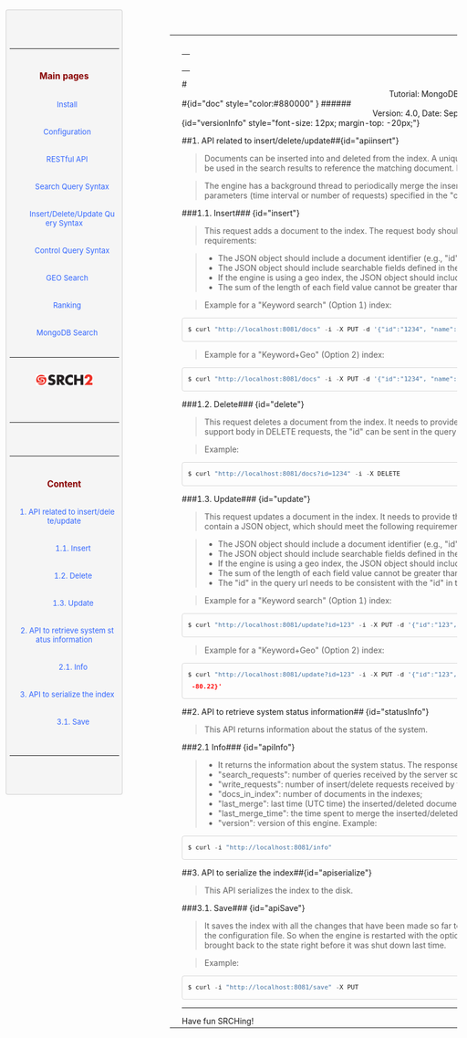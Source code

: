 
<table ><tr>
	
<td > 

<div id="sidebar"> <!-- Sidebar -->

<div id="linkpool" > <!-- Links to main pages, id=linkpool-->
<table><tbody><tr><td>
<div><h3><a style="text-decoration: none;color:#880000" href="#doc">Main pages</a></h3></div>
&nbsp;&nbsp;&nbsp;<a style="text-decoration: none;color:#3366FF" href="">Install</a><br><br>
&nbsp;&nbsp;&nbsp;<a style="text-decoration: none;color:#3366FF" href="">Configuration</a><br><br>
&nbsp;&nbsp;&nbsp;<a style="text-decoration: none;color:#3366FF" href="">RESTful API</a><br><br>
&nbsp;&nbsp;&nbsp;&nbsp;&nbsp;&nbsp;&nbsp;&nbsp;<a style="text-decoration: none;color:#3366FF" href="">Search Query Syntax</a><br><br>
&nbsp;&nbsp;&nbsp;&nbsp;&nbsp;&nbsp;&nbsp;&nbsp;<a style="text-decoration: none;color:#3366FF" href="">Insert/Delete/Update Query Syntax</a><br><br>
&nbsp;&nbsp;&nbsp;&nbsp;&nbsp;&nbsp;&nbsp;&nbsp;<a style="text-decoration: none;color:#3366FF" href="">Control Query Syntax</a><br><br>
&nbsp;&nbsp;&nbsp;<a style="text-decoration: none;color:#3366FF" href="">GEO Search</a></br><br>
&nbsp;&nbsp;&nbsp;<a style="text-decoration: none;color:#3366FF" href="">Ranking</a></br><br>
&nbsp;&nbsp;&nbsp;<a style="text-decoration: none;color:#3366FF" href="">MongoDB Search</a></br><br>
</td></tr></tbody></table>
<span ><a  href="http://www.srch2.com" target="_blankt"><img  style="width:100px" src="images/logo.png" /></a></span></br></br>
</div> <!-- Links to main pages, id=linkpool-->
<hr/>
<div id="content" > <!-- Table of content, id=content-->
<table><tbody><tr><td>
<div><h3><a style="text-decoration: none;color:#880000" href="#doc">Content</a></h3></div>
&nbsp;&nbsp;&nbsp;<a style="text-decoration: none;color:#3366FF" href="#apiinsert">1. API related to insert/delete/update</a><br><br>
&nbsp;&nbsp;&nbsp;&nbsp;&nbsp;&nbsp&nbsp;&nbsp;&nbsp<a style="text-decoration: none;color:#3366FF" href="#insert">1.1. Insert</a><br><br>
&nbsp;&nbsp;&nbsp;&nbsp;&nbsp;&nbsp&nbsp;&nbsp;&nbsp<a style="text-decoration: none;color:#3366FF" href="#delete">1.2. Delete</a><br><br>
&nbsp;&nbsp;&nbsp;&nbsp;&nbsp;&nbsp&nbsp;&nbsp;&nbsp<a style="text-decoration: none;color:#3366FF" href="#update">1.3. Update</a><br><br>
&nbsp;&nbsp;&nbsp;<a style="text-decoration: none;color:#3366FF" href="#statusInfo">2. API to retrieve system status information</a><br><br>
&nbsp;&nbsp;&nbsp;&nbsp;&nbsp;&nbsp&nbsp;&nbsp;&nbsp<a style="text-decoration: none;color:#3366FF" href="#apiInfo">2.1. Info</a><br><br>
&nbsp;&nbsp;&nbsp;<a style="text-decoration: none;color:#3366FF" href="#apiserialize">3. API to serialize the index</a><br><br>
&nbsp;&nbsp;&nbsp;&nbsp;&nbsp;&nbsp&nbsp;&nbsp;&nbsp<a style="text-decoration: none;color:#3366FF" href="#apiSave">3.1. Save</a><br><br>

</td></tr></tbody></table>

</div> <!-- Table of content, id=content-->
</div> <!-- Sidebar -->

</td>

<td style="width:75%">
</br>
<div><table><tbody><tr><td>
<div><h3><a style="text-decoration: none;color:#880000" href="#doc"></a></h3></div>

</td></tr></tbody></table></div>
#<center>Tutorial: MongoDB with SRCH2</center>#{id="doc" style="color:#880000" }
######<center>Version: 4.0, Date: September 19, 2013</center>{id="versionInfo" style="font-size: 12px; margin-top: -20px;"}

##1. API related to insert/delete/update##{id="apiinsert"}
>   Documents can be inserted into and deleted from the index. A unique identifier must be provided for each document. This identifier will be used in the search results to reference the matching document. Every field defined in the indexed document will be searchable.


>   The engine has a background thread to periodically merge the inserted/deleted/updated documents into the index, based on parameters (time interval or number of requests) specified in the "config.ini" file.

###1.1. Insert### {id="insert"}
>   This request adds a document to the index. The request body should contain a JSON object, which should meet the following requirements:

>   *   The JSON object should include a document identifier (e.g., "id"), which should be a non-empty string no longer than 1024 bytes;
>   *   The JSON object should include searchable fields defined in the configuration file "config.ini" and their corresponding values;
>   *   If the engine is using a geo index, the JSON object should include a location specified by a latitude and a longitude.
>   *   The sum of the length of each field value cannot be greater than 100 kilobytes.


>   Example for a "Keyword search" (Option 1) index: 
```python
$ curl "http://localhost:8081/docs" -i -X PUT -d '{"id":"1234", "name":"Toy Story", "category":"shop"}'
```

>  Example for a "Keyword+Geo" (Option 2) index: 
```python
$ curl "http://localhost:8081/docs" -i -X PUT -d '{"id":"1234", "name":"Toy Story", "category":"shop", "lat": 43.22, "lng": -80.22}'
```


###1.2. Delete### {id="delete"}
>   This request deletes a document from the index. It needs to provide the "id" of the document to be deleted.
>   For clients that do not support body in DELETE requests, the "id" can be sent in the query string one time per document.

>   Example: 
```python
$ curl "http://localhost:8081/docs?id=1234" -i -X DELETE
```



###1.3. Update### {id="update"}
>   This request updates a document in the index. It needs to provide the "id" of the document to be updated. The request body should contain a JSON object, which should meet the following requirements:

>   *   The JSON object should include a document identifier (e.g., "id"), which should be a non-empty string no longer than 1024 bytes;
>   *   The JSON object should include searchable fields defined in the configuration file "config.ini" and their corresponding values;
>   *   If the engine is using a geo index, the JSON object should include a location specified by a latitude and a longitude;
>   *   The sum of the length of each field value cannot be greater than 100 kilobytes;
>   *   The "id" in the query url needs to be consistent with the "id" in the JSON object.

>   Example for a "Keyword search" (Option 1) index: 
```python
$ curl "http://localhost:8081/update?id=123" -i -X PUT -d '{"id":"123","name":"Brave", "category":"shop"}'
```

>   Example for a "Keyword+Geo" (Option 2) index:
```python
$ curl "http://localhost:8081/update?id=123" -i -X PUT -d '{"id":"123","name":"Brave", "category":"shop", "latitude": 43.22, "longitude":
 -80.22}'
```

##2. API to retrieve system status information## {id="statusInfo"}
>   This API returns information about the status of the system. 

###2.1 Info### {id="apiInfo"}
>   *   It returns the information about the system status. The response body will contain a JSON map with these fields:
>   *   "search_requests": number of queries received by the server so far;
>   *   "write_requests": number of insert/delete requests received by the server so far;
>   *   "docs_in_index": number of documents in the indexes;
>   *   "last_merge": last time (UTC time) the inserted/deleted documents are merged into the indexes;
>   *   "last_merge_time": the time spent to merge the inserted/deleted documents into the indexes;
>   *   "version": version of this engine.
>   Example: 
```python
$ curl -i "http://localhost:8081/info"
```

##3. API to serialize the index##{id="apiserialize"}
>   This API serializes the index to the disk. 

###3.1. Save### {id="apiSave"}
>   It saves the index with all the changes that have been made so far to the path on the disk specified by the option "index-dir-path" in the configuration file. So when the engine is restarted with the option "index-load-or-create" set to 1 in the configuration file, it can be brought back to the state right before it was shut down last time. 

>   Example: 
```python
$ curl -i "http://localhost:8081/save" -X PUT
```

<hr/>
Have fun SRCHing!



<style type="text/css">
#sidebar{
    position:fixed;
    width:20%;
    	left:10px;
	top:20px;
    padding: 5.5px;
    font-size: 13px;
    //line-height: 20px;
    word-break: break-all;
    word-wrap: break-word;
    white-space: pre;
    white-space: pre-wrap;
    background-color: #f5f5f5;
    border: 1px solid #ccc;
    border: 1px solid rgba(0, 0, 0, 0.15);
    -webkit-border-radius: 4px;
    -moz-border-radius: 4px;
    border-radius: 4px;
    text-align:center;
}
pre{
	margin: auto;
    width:80%;
    display: block;
    padding: 9.5px;
    font-size: 13px;
    line-height: 20px;
    word-break: break-all;
    word-wrap: break-word;
    white-space: pre;
    white-space: pre-wrap;
    background-color: #f5f5f5;
    border: 1px solid #ccc;
    border: 1px solid rgba(0, 0, 0, 0.15);
    -webkit-border-radius: 4px;
    -moz-border-radius: 4px;
    border-radius: 4px;
    overflow:auto;
    max-height:600px;
}

html{
	min-width:1100px;
}
#indexTable{
    padding: 5.5px;
    font-size: 13px;
    //line-height: 20px;
    word-break: break-all;
    word-wrap: break-word;
    white-space: pre;
    white-space: pre-wrap;
    background-color: #f5f5f5;
    border: 1px solid #ccc;
    border: 1px solid rgba(0, 0, 0, 0.15);
    -webkit-border-radius: 4px;
    -moz-border-radius: 4px;
    border-radius: 4px;
    text-align:center;
    display: inline-block
}
#bigBox{
    padding: 10px;
    font-size: 13px;
    white-space: pre;
    white-space: pre-wrap;
    background-color: #f5f5f5;
    border: 1px solid #ccc;
    border: 1px solid rgba(0, 0, 0, 0.15);
    -webkit-border-radius: 4px;
    -moz-border-radius: 4px;
    border-radius: 4px;
    //text-align:center;
    display: inline-block
}

</style>


<script>
function alertSize() {
  var myWidth = 0, myHeight = 0;
  if( typeof( window.innerWidth ) == 'number' ) {
    //Non-IE
    myWidth = window.innerWidth;
    myHeight = window.innerHeight;
  } else if( document.documentElement && ( document.documentElement.clientWidth || document.documentElement.clientHeight ) ) {
    //IE 6+ in 'standards compliant mode'
    myWidth = document.documentElement.clientWidth;
    myHeight = document.documentElement.clientHeight;
  } else if( document.body && ( document.body.clientWidth || document.body.clientHeight ) ) {
    //IE 4 compatible
    myWidth = document.body.clientWidth;
    myHeight = document.body.clientHeight;
  }
  //window.alert( 'Width = ' + myWidth );
  //window.alert( 'Height = ' + myHeight );
  var linkpoolHeight = document.getElementById('linkpool').clientHeight;
  document.getElementById('content').setAttribute('style' , 'height:'+(myHeight-linkpoolHeight-100)+'px;overflow:auto');
}
alertSize();
</script>

